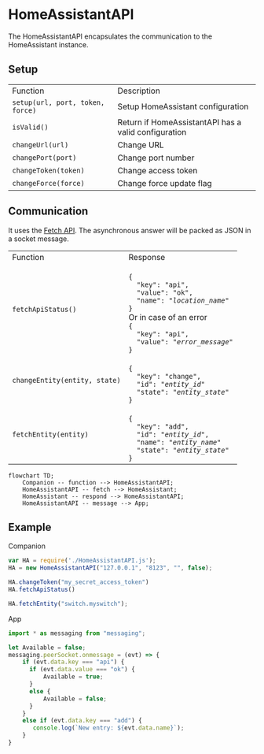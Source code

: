 # HomeAssistantAPI

The HomeAssistantAPI encapsulates the communication to the HomeAssistant instance.

## Setup

<table>
  <ti>
    <td>Function</td>
    <td>Description</td>
  </ti>
  <tr>
    <td><code>setup(url, port, token, force)</code></td>
    <td>Setup HomeAssistant configuration</td>
  </tr>
  <tr>
    <td><code>isValid()</code></td>
    <td>Return if HomeAssistantAPI has a valid configuration</td>
  </tr>
  <tr>
    <td><code>changeUrl(url)</code></td>
    <td>Change URL</td>
  </tr>
  <tr>
    <td><code>changePort(port)</code></td>
    <td>Change port number</td>
  </tr>
  <tr>
    <td><code>changeToken(token)</code></td>
    <td>Change access token</td>
  </tr>
  <tr>
    <td><code>changeForce(force)</code></td>
    <td>Change force update flag</td>
  </tr>
</table>

## Communication

It uses the [Fetch API](https://dev.fitbit.com/build/reference/companion-api/fetch/).
The asynchronous answer will be packed as JSON in a socket message.

<table>
  <ti>
    <td>Function</td>
    <td>Response</td>
  </ti>
  <tr>
    <td><code>fetchApiStatus()</code></td>
    <td>
<code>
{
  "key": "api",
  "value": "ok",
  "name": "<i>location_name</i>"
}
</code>
      Or in case of an error
<code>
{
  "key": "api",
  "value": "<i>error_message</i>"
}
</code>
    </td>
  </tr>
  <tr>
    <td><code>changeEntity(entity, state)</code></td>
    <td>
<code>
{
  "key": "change",
  "id": "<i>entity_id</i>"
  "state": "<i>entity_state</i>"
}
</code>
    </td>
  </tr>
  <tr>
    <td><code>fetchEntity(entity)</code></td>
    <td>
<code>
{
  "key": "add",
  "id": "<i>entity_id</i>",
  "name": "<i>entity_name</i>"
  "state": "<i>entity_state</i>"
}
</code>
    </td>
  </tr>
</table>

```mermaid
flowchart TD;
    Companion -- function --> HomeAssistantAPI;
    HomeAssistantAPI -- fetch --> HomeAssistant;
    HomeAssistant -- respond --> HomeAssistantAPI;
    HomeAssistantAPI -- message --> App;
```

## Example

Companion
```js
var HA = require('./HomeAssistantAPI.js');
HA = new HomeAssistantAPI("127.0.0.1", "8123", "", false);

HA.changeToken("my_secret_access_token")
HA.fetchApiStatus()

HA.fetchEntity("switch.myswitch");
```

App
```js
import * as messaging from "messaging";

let Available = false;
messaging.peerSocket.onmessage = (evt) => {
    if (evt.data.key === "api") {
      if (evt.data.value === "ok") {
          Available = true;
      }
      else {
          Available = false;
      }
    }
    else if (evt.data.key === "add") {
       console.log(`New entry: ${evt.data.name}`);
    }
}
```
